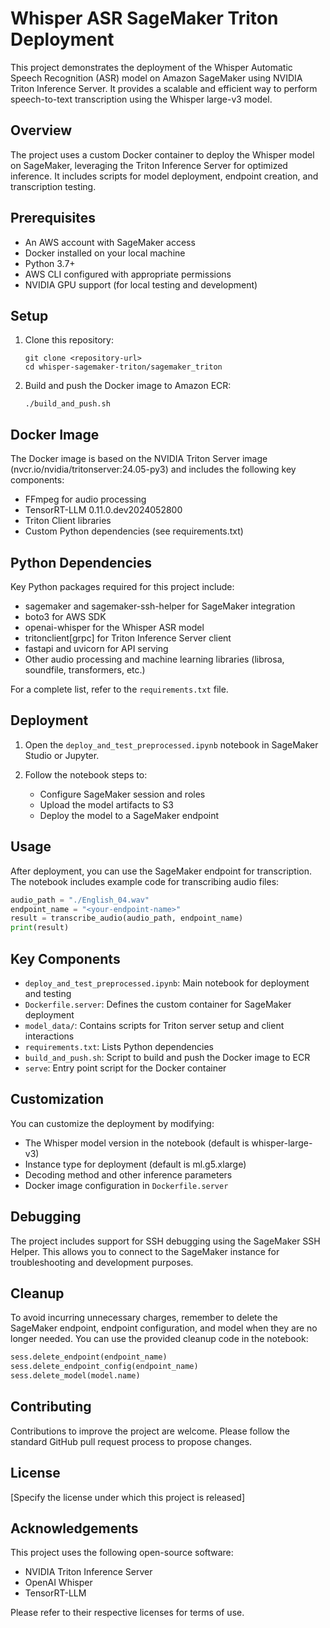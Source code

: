 # Whisper ASR SageMaker Triton Deployment

This project demonstrates the deployment of the Whisper Automatic Speech Recognition (ASR) model on Amazon SageMaker using NVIDIA Triton Inference Server. It provides a scalable and efficient way to perform speech-to-text transcription using the Whisper large-v3 model.

## Overview

The project uses a custom Docker container to deploy the Whisper model on SageMaker, leveraging the Triton Inference Server for optimized inference. It includes scripts for model deployment, endpoint creation, and transcription testing.

## Prerequisites

- An AWS account with SageMaker access
- Docker installed on your local machine
- Python 3.7+
- AWS CLI configured with appropriate permissions
- NVIDIA GPU support (for local testing and development)

## Setup

1. Clone this repository:
   ```
   git clone <repository-url>
   cd whisper-sagemaker-triton/sagemaker_triton
   ```
   
2. Build and push the Docker image to Amazon ECR:
   ```
   ./build_and_push.sh
   ```

## Docker Image

The Docker image is based on the NVIDIA Triton Server image (nvcr.io/nvidia/tritonserver:24.05-py3) and includes the following key components:

- FFmpeg for audio processing
- TensorRT-LLM 0.11.0.dev2024052800
- Triton Client libraries
- Custom Python dependencies (see requirements.txt)

## Python Dependencies

Key Python packages required for this project include:

- sagemaker and sagemaker-ssh-helper for SageMaker integration
- boto3 for AWS SDK
- openai-whisper for the Whisper ASR model
- tritonclient[grpc] for Triton Inference Server client
- fastapi and uvicorn for API serving
- Other audio processing and machine learning libraries (librosa, soundfile, transformers, etc.)

For a complete list, refer to the `requirements.txt` file.

## Deployment

1. Open the `deploy_and_test_preprocessed.ipynb` notebook in SageMaker Studio or Jupyter.

2. Follow the notebook steps to:
   - Configure SageMaker session and roles
   - Upload the model artifacts to S3
   - Deploy the model to a SageMaker endpoint

## Usage

After deployment, you can use the SageMaker endpoint for transcription. The notebook includes example code for transcribing audio files:

```python
audio_path = "./English_04.wav"
endpoint_name = "<your-endpoint-name>"
result = transcribe_audio(audio_path, endpoint_name)
print(result)
```

## Key Components

- `deploy_and_test_preprocessed.ipynb`: Main notebook for deployment and testing
- `Dockerfile.server`: Defines the custom container for SageMaker deployment
- `model_data/`: Contains scripts for Triton server setup and client interactions
- `requirements.txt`: Lists Python dependencies
- `build_and_push.sh`: Script to build and push the Docker image to ECR
- `serve`: Entry point script for the Docker container

## Customization

You can customize the deployment by modifying:
- The Whisper model version in the notebook (default is whisper-large-v3)
- Instance type for deployment (default is ml.g5.xlarge)
- Decoding method and other inference parameters
- Docker image configuration in `Dockerfile.server`

## Debugging

The project includes support for SSH debugging using the SageMaker SSH Helper. This allows you to connect to the SageMaker instance for troubleshooting and development purposes.

## Cleanup

To avoid incurring unnecessary charges, remember to delete the SageMaker endpoint, endpoint configuration, and model when they are no longer needed. You can use the provided cleanup code in the notebook:

```python
sess.delete_endpoint(endpoint_name)
sess.delete_endpoint_config(endpoint_name)
sess.delete_model(model.name)
```

## Contributing

Contributions to improve the project are welcome. Please follow the standard GitHub pull request process to propose changes.

## License

[Specify the license under which this project is released]

## Acknowledgements

This project uses the following open-source software:
- NVIDIA Triton Inference Server
- OpenAI Whisper
- TensorRT-LLM

Please refer to their respective licenses for terms of use.
